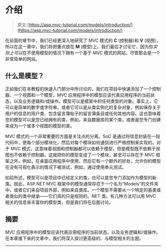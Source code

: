 # 介绍

> 原文:[https://asp.mvc-tutorial.com/models/introduction/](https://asp.mvc-tutorial.com/models/introduction/)

在前面的章节中，我们已经更深入地研究了 MVC 模式的 **C** (控制器)和 **V** (视图)，所以在这一章中，我们将把重点放在 **M** (模型)上。我们最后才讨论它，因为你*实际上可以*在不使用模型的情况下拥有一个基于 MVC 模式的网站，尽管那会是一个非常简单的网站。

## 什么是模型？

正如我们在本教程的快速入门部分中所讨论的，我们在项目中快速添加了一个控制器、一个视图和一个模型，MVC 应用程序中的模型应该代表应用程序的当前状态，以及业务逻辑和/或操作。模型可以是框架中的任何类型的对象。事实上，它可以是简单的数字或字符串，或者它可以是从类实例化的复杂对象，例如保存关于用户的信息的用户类、包含留言簿帖子的留言簿条目或任何其他内容。这也意味着您的模型可以是您已经拥有的类，例如，来自数据库的某个类，或者是您专门创建来成为一个或多个视图的模型的类。

MVC 模式的一个非常重要的方面是关注点的分离。SoC 是通过将信息封装在一段代码中，使每个部分模块化，然后对每个模块如何通信进行严格控制来实现的。对于 MVC 模式，这意味着视图和控制器都可以依赖于模型，但是模型既不依赖于视图也不依赖于控制器。这就把你的模型变成了一个模块，甚至可以存在于 MVC 框架之外，例如，在桌面应用程序中使用，然后它有一个额外的好处，允许你的模型在没有可视化表示的情况下被测试，例如，通过使用单元测试。

如前所述，模型可以是项目中已经定义的类，也可以是您专门添加作为模型的新类。因此，ASP.NET MVC 框架中的模型通常存在于一个名为“Models”的文件夹中，或者它们来自项目外部，例如来自类库。一个模型不需要从一个特定的基类或者类似的类中继承——它们真的只是规则的。NET 类。有几种方法可以用 MVC 相关的信息来丰富你的模型类，但是我们将在后面讨论。

## 摘要

<input type="hidden" name="IL_IN_ARTICLE">

MVC 应用程序中的模型应该代表应用程序的当前状态，以及业务逻辑和/或操作。在本章接下来的文章中，我们将深入探讨更高级的、与模型相关的主题。

* * *
